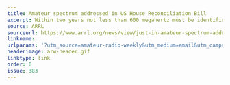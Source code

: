 ```yaml
---
title: Amateur spectrum addressed in US House Reconciliation Bill
excerpt: Within two years not less than 600 megahertz must be identified from between 1.3 and 10 GHz for reallocation to commercial use for broadband services.
source: ARRL
sourceurl: https://www.arrl.org/news/view/just-in-amateur-spectrum-addressed-in-us-house-reconciliation-bill
linkname: 
urlparams: '?utm_source=amateur-radio-weekly&utm_medium=email&utm_campaign=newsletter'
headerimage: arw-header.gif
linktype: link
order: 0
issue: 383
---
```


